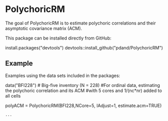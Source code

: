 # PolychoricRM

The goal of PolychoricRM is to estimate polychoric correlations and their asymptotic covariance matrix (ACM).



This package can be installed directly from GitHub:

install.packages("devtools")
devtools::install_github("pdand/PolychoricRM")



## Example

Examples using the data sets included in the packages:

data("BFI228")                   # Big-five inventory (N = 228)
#For ordinal data, estimating the polychoric correlation and its ACM
#with 5 cores and 1/(nc*nr) added to all cells

polyACM = PolychoricRM(BFI228,NCore=5, IAdjust=1, estimate.acm=TRUE)
```R
...
```
